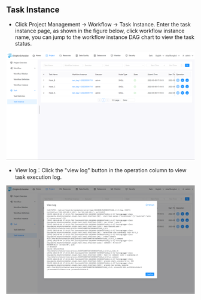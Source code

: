 ## Task Instance

- Click Project Management -> Workflow -> Task Instance. Enter the task instance page, as shown in the figure below, click workflow instance name, you can jump to the workflow instance DAG chart to view the task status.

![task-instance](../../../../img/new_ui/dev/project/task-instance.png)

- View log：Click the "view log" button in the operation column to view task execution log.

![task-log](../../../../img/new_ui/dev/project/task-log.png)
